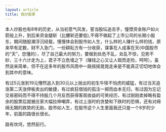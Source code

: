 ```yaml
---
layout: article
title: 我炒股票
---
```

本人炒股也有8年的历史，从当初意气风发，誓当股坛追击手，憧憬资金账户如火箭般上升，到后来资金腿斩（比腰斩还要低),不得不做起了上市公司的长期小股东，期间随股潮浮沉经载，慢慢体会到股市如人生，什么样的人赚什么样的钱，原来早有定数，财不入急门，一份耕耘方有一分收获，谋事在人成事在天(中国股市的“天”，您懂的），尽了自己最大的努力，要做到处危不乱，处乱不惊，见势不妙，三十六计走为上，君子不立危墙之下（赚钱之心又让人铤而走险，呵呵）。虽然说来简单，但不在这多年的股市风雨中一路摇摇晃晃走来是不能真正切切地体会到其中的意味。

有过5元涨到19元懵然追入到30元以上抛出的初生牛犊不怕虎的威猛，有过当天追涨第二天涨停板卖出的敏捷，有过疯狂借钱的孤注一掷而血本无归，有过因为忘记交易密码而不得不持股几个月反而获得客观收益的可笑经历，有过刚刚卖掉略有盈余的股票后就被庄家大幅拉伸嘲弄，有过上涨时的贪婪和下跌时的恐惧，还有对绵绵无期的跌势的无助，股市如人生，在股市这个人生里面我还只是一个8岁的少年，前面的路很长很长。

路有坎坷，悠然前行。

